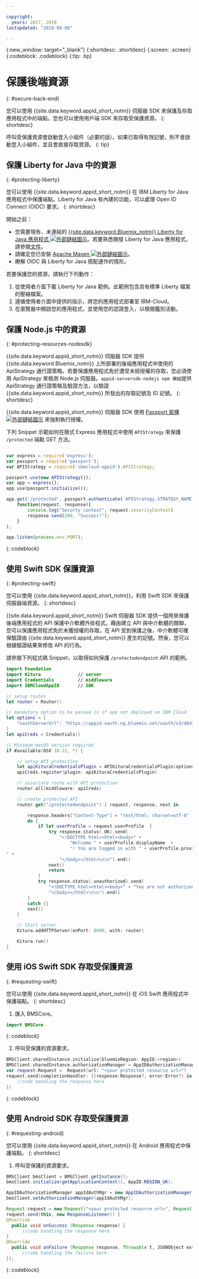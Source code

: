 ```yaml
---

copyright:
  years: 2017, 2018
lastupdated: "2018-08-06"

---
```


{:new_window: target="_blank"}
{:shortdesc: .shortdesc}
{:screen: .screen}
{:codeblock: .codeblock}
{:tip: .tip}


# 保護後端資源
{: #secure-back-end}

您可以使用 {{site.data.keyword.appid_short_notm}} 伺服器 SDK 來保護及存取應用程式中的端點。您也可以使用用戶端 SDK 來存取受保護資源。
{: shortdesc}

呼叫受保護資源會啟動登入小組件（必要的話）。如果已取得有效記號，則不會啟動登入小組件，並且會直接存取資源。
{: tip}

## 保護 Liberty for Java 中的資源
{: #protecting-liberty}

您可以使用 {{site.data.keyword.appid_short_notm}} 在 IBM Liberty for Java 應用程式中保護端點。Liberty for Java 有內建的功能，可以處理 Open ID Connect (OIDC) 要求。
{: shortdesc}



開始之前：
* 您需要現有、未連結的 <a href="https://console.bluemix.net/catalog/starters/liberty-for-java" target="_blank">{{site.data.keyword.Bluemix_notm}} Liberty for Java 應用程式 <img src="../../icons/launch-glyph.svg" alt="外部鏈結圖示"></a>。若要熟悉開發 Liberty for Java 應用程式，請參閱[文件](/docs/runtimes/liberty/index.html)。
* 請確定您已安裝 <a href="https://maven.apache.org/download.cgi" target="_blank">Apache Maven <img src="../../icons/launch-glyph.svg" alt="外部鏈結圖示"></a>。
* 瞭解 OIDC 與 Liberty for Java 搭配運作的情形。



若要保護您的資源，請執行下列動作：

1. 從使用者介面下載 Liberty for Java 範例。此範例包含具有標準 Liberty 檔案的壓縮檔案。
2. 遵循使用者介面中提供的指示，將您的應用程式部署至 IBM-Cloud。
3. 在瀏覽器中開啟您的應用程式，並使用您的認證登入，以檢閱鑑別活動。

## 保護 Node.js 中的資源
{: #protecting-resources-nodesdk}

{{site.data.keyword.appid_short_notm}} 伺服器 SDK 提供 {{site.data.keyword.Bluemix_notm}} 上所部署的後端應用程式中使用的 ApiStrategy 通行證策略。若要保護應用程式免於遭受未經授權的存取，您必須使用 ApiStrategy 來檢測 Node.js 伺服器。`appid-serversdk-nodejs npm 模組`提供 ApiStrategy 通行證策略及驗證方法，以驗證 {{site.data.keyword.appid_short_notm}} 所發出的存取記號及 ID 記號。
{: shortdesc}

{{site.data.keyword.appid_short_notm}} 伺服器 SDK 使用 <a href="http://passportjs.org/" target="_blank">Passport 架構 <img src="../../icons/launch-glyph.svg" alt="外部鏈結圖示"></a> 來強制執行授權。

下列 Snippet 示範如何在簡式 Express 應用程式中使用 `APIStrategy` 來保護 `/protected` 端點 GET 方法。
  ```JavaScript

  var express = require('express');
  var passport = require('passport');
  var APIStrategy = require('ibmcloud-appid').APIStrategy;

  passport.use(new APIStrategy());
  var app = express();
  app.use(passport.initialize());

  app.get('/protected', passport.authenticate('APIStrategy.STRATEGY_NAME', {session: false }),
      function(request, response){
          console.log("Securty context", request.securityContext)
          response.send(200, "Success!");
      }
  );

  app.listen(process.env.PORT);
  ```
  {: codeblock}


## 使用 Swift SDK 保護資源
{: #protecting-swift}

您可以使用 {{site.data.keyword.appid_short_notm}}，利用 Swift SDK 來保護伺服器端資源。
{: shortdesc}

{{site.data.keyword.appid_short_notm}} Swift 伺服器 SDK 提供一個用來保護後端應用程式的 API 保護中介軟體外掛程式。藉由建立 API 與中介軟體的關聯，您可以保護應用程式免於未獲授權的存取。在 API 受到保護之後，中介軟體可確保驗證由 {{site.data.keyword.appid_short_notm}} 產生的記號。然後，您可以根據驗證結果來修改 API 的行為。

請參閱下列程式碼 Snippet，以取得如何保護 `/protectedendpoint` API 的範例。

```Swift
import Foundation
import Kitura              // server
import Credentials         // middleware
import IBMCloudAppID       // SDK

// setup routes
let router = Router()

// mandatory option to be passed in if app not deployed on IBM Cloud
let options = [
    "oauthServerUrl": "https://appid-oauth.ng.bluemix.net/oauth/v3/d8438de6-c325-4956-ad34-abd49194affd",
]
let apiCreds = Credentials()

// Minimum macOS version required
if #available(OSX 10.12, *) {

    // setup API protection
    let apiKituraCredentialsPlugin = APIKituraCredentialsPlugin(options: options)
    apiCreds.register(plugin: apiKituraCredentialsPlugin)

    // associate route with API protection
    router.all(middleware: apiCreds)

    // create protected API
    router.get("/protectedendpoint") { request, response, next in

        response.headers["Content-Type"] = "text/html; charset=utf-8"
        do {
            if let userProfile = request.userProfile  {
                try response.status(.OK).send(
                    "<!DOCTYPE html><html><body>" +
                        "Welcome " + userProfile.displayName  +
                        "! You are logged in with " + userProfile.provider + ".
" +
                    "</body></html>\n\n").end()
                next()
                return
            }
            try response.status(.unauthorized).send(
                "<!DOCTYPE html><html><body>” + “You are not authorized!" +
                "</body></html>\n\n").end()
        }
        catch {}
        next()
    }

    // Start server
    Kitura.addHTTPServer(onPort: 8090, with: router)

    Kitura.run()  
}
```


## 使用 iOS Swift SDK 存取受保護資源
{: #requesting-swift}

您可以使用 {{site.data.keyword.appid_short_notm}} 在 iOS Swift 應用程式中保護端點。
{: shortdesc}

1. 匯入 BMSCore。
  ```swift
  import BMSCore
  ```
  {: codeblock}

2. 呼叫受保護的資源要求。
  ```swift
  BMSClient.sharedInstance.initialize(bluemixRegion: AppID.<region>)
  BMSClient.sharedInstance.authorizationManager = AppIDAuthorizationManager(appid:AppID.sharedInstance)
  var request:Request =  Request(url: "<your protected resource url>")
  request.send(completionHandler: {(response:Response?, error:Error?) in
      //code handling the response here
  })
  ```
  {: codeblock}


## 使用 Android SDK 存取受保護資源
{: #requesting-android}

您可以使用 {{site.data.keyword.appid_short_notm}} 在 Android 應用程式中保護端點。
{: shortdesc}

1. 呼叫受保護的資源要求。
  ```java
  BMSClient bmsClient = BMSClient.getInstance();
  bmsClient.initialize(getApplicationContext(), AppID.REGION_UK);

  AppIDAuthorizationManager appIdAuthMgr = new AppIDAuthorizationManager(AppID.getInstance())
  bmsClient.setAuthorizationManager(appIdAuthMgr);

  Request request = new Request("<your protected resource url>", Request.GET);
  request.send(this, new ResponseListener() {
  @Override
	public void onSuccess (Response response) {
		//code handling the response here
  }
  @Override
	public void onFailure (Response response, Throwable t, JSONObject extendedInfo) {
		//code handling the failure here
  });
  ```
  {: codeblock}
